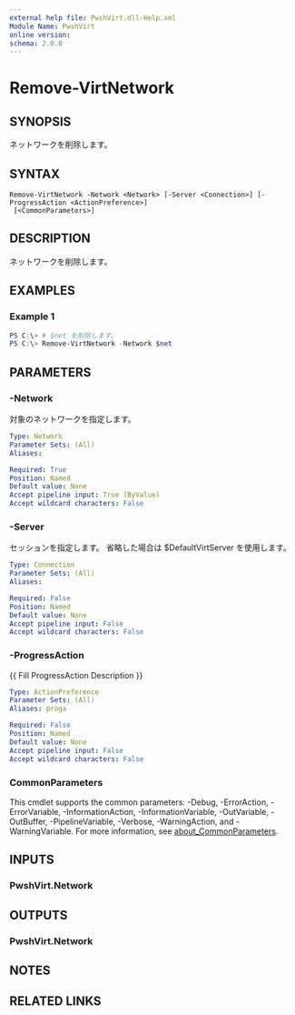 ```yaml
---
external help file: PwshVirt.dll-Help.xml
Module Name: PwshVirt
online version:
schema: 2.0.0
---
```


# Remove-VirtNetwork

## SYNOPSIS
ネットワークを削除します。

## SYNTAX

```
Remove-VirtNetwork -Network <Network> [-Server <Connection>] [-ProgressAction <ActionPreference>]
 [<CommonParameters>]
```

## DESCRIPTION
ネットワークを削除します。

## EXAMPLES

### Example 1
```powershell
PS C:\> # $net を削除します。
PS C:\> Remove-VirtNetwork -Network $net
```

## PARAMETERS

### -Network
対象のネットワークを指定します。

```yaml
Type: Network
Parameter Sets: (All)
Aliases:

Required: True
Position: Named
Default value: None
Accept pipeline input: True (ByValue)
Accept wildcard characters: False
```

### -Server
セッションを指定します。
省略した場合は $DefaultVirtServer を使用します。

```yaml
Type: Connection
Parameter Sets: (All)
Aliases:

Required: False
Position: Named
Default value: None
Accept pipeline input: False
Accept wildcard characters: False
```

### -ProgressAction
{{ Fill ProgressAction Description }}

```yaml
Type: ActionPreference
Parameter Sets: (All)
Aliases: proga

Required: False
Position: Named
Default value: None
Accept pipeline input: False
Accept wildcard characters: False
```

### CommonParameters
This cmdlet supports the common parameters: -Debug, -ErrorAction, -ErrorVariable, -InformationAction, -InformationVariable, -OutVariable, -OutBuffer, -PipelineVariable, -Verbose, -WarningAction, and -WarningVariable. For more information, see [about_CommonParameters](http://go.microsoft.com/fwlink/?LinkID=113216).

## INPUTS

### PwshVirt.Network

## OUTPUTS

### PwshVirt.Network

## NOTES

## RELATED LINKS
